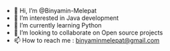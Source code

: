 - 👋 Hi, I’m @Binyamin-Melepat
- 👀 I’m interested in Java development
- 🌱 I’m currently learning Python
- 💞️ I’m looking to collaborate on Open source projects
- 📫 How to reach me : binyaminmelepat@gmail.com
